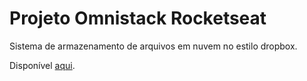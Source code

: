 # Projeto Omnistack Rocketseat

Sistema de armazenamento de arquivos em nuvem no estilo dropbox.

Disponível [aqui](https://matheus-frontend.herokuapp.com).
